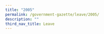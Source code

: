 ```yaml
---
title: "2005"
permalink: /government-gazette/leave/2005/
description: ""
third_nav_title: Leave
---
```

